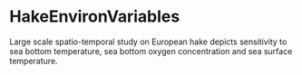 # HakeEnvironVariables
Large scale spatio-temporal study on European hake depicts sensitivity to sea bottom temperature, sea bottom oxygen concentration and sea surface temperature.
